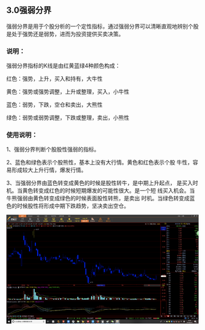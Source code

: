 ## 3.0强弱分界

强弱分界是用于个股分析的一个定性指标，通过强弱分界可以清晰直观地辨别个股是处于强势还是弱势，进而为投资提供买卖决策。

### 说明：

强弱分界指标的K线是由红黄蓝绿4种颜色构成：

红色：强势，上升，买入和持有，大牛性

黄色：强势或强势调整，上升或整理，买入，小牛性

蓝色：弱势，下跌，空仓和卖出，大熊性

绿色：弱势或弱势调整，下跌或整理，卖出，小熊性

### 使用说明：

1、强弱分界判断个股股性强弱的指标。

2、蓝色和绿色表示个股熊性，基本上没有大行情。黄色和红色表示个股        牛性，容易形成较大上升行情，爆发行情。

3、当强弱分界由蓝色转变成黄色的时候是股性转牛，是中期上升起点，    是买入时机。当黄色转变成红色的时候短期爆发的可能性很大。是一个短    线买入机会。当牛熊强弱由黄色转变成绿色的时候表面股性转熊，是卖出    时机。当绿色转变成蓝色的时候股性将形成中期下跌趋势，坚决卖出空仓。

![](/assets/hld_qiangruofj.png)

